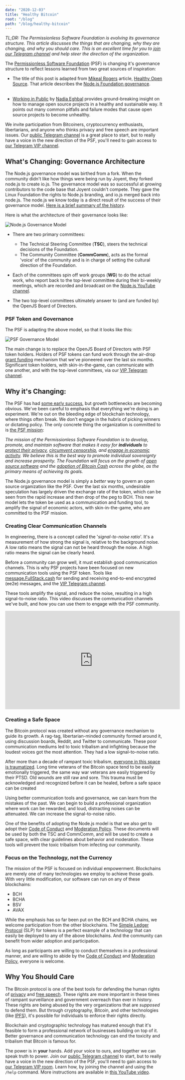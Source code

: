 ```yaml
---
date: "2020-12-03"
title: "Healthy Bitcoin"
root: "/blog"
path: "/blog/healthy-bitcoin"
---
```


*TL;DR: The Permissionless Software Foundation is evolving its governance structure. This article discusses the things that are changing, why they are changing, and why you should care. This is an excellent time for you to [join our Telegram channel](https://t.me/permissionless_software) and help steer the direction of the organization.*

The [Permissionless Software Foundation](https://psfoundation.cash) (PSF) is changing it's governance structure to reflect lessons learned from two great sources of inspiration:

- The title of this post is adapted from [Mikeal Rogers](https://github.com/mikeal) article, [Healthy Open Source](https://medium.com/the-node-js-collection/healthy-open-source-967fa8be7951). That article describes the [Node.js Foundation governance](https://nodejs.org/en/about/governance/).<br /><br />

- [Working in Public](https://amzn.to/3mCVgPV) by [Nadia Eghbal](https://nadiaeghbal.com/) provides ground-breaking insight on how to manage open source projects in a healthy and sustainable way. It points out many common pitfalls and failure modes that cause open source projects to become unhealthy.

We invite participation from Bitcoiners, cryptocurrency enthusiasts, libertarians, and anyone who thinks privacy and free speech are important issues. Our [public Telegram channel](https://t.me/permissionless_software) is a great place to start, but to really have a voice in the new direction of the PSF, you'll need to gain access to [our Telegram VIP channel](https://t.me/psf_vip).

## What's Changing: Governance Architecture
The Node.js governance model was birthed from a fork. When the community didn't like how things were being run by Joyent, they forked node.js to create io.js. The governance model was so successful at growing contributors to the code base that Joyent couldn't compete. They gave the Linux Foundation the rights to Node.js branding, and io.js merged back into node.js. The node.js we know today is a direct result of the success of their governance model. [Here is a brief summary of the history](https://opensource.christmas/2019/13).

Here is what the architecture of their governance looks like:

![Node.js Governance Model](./node-js-org.png)

- There are two primary committees:
  - The Technical Steering Committee (**TSC**), steers the technical decisions of the Foundation.
  - The Community Committee (**CommComm**), acts as the formal 'voice' of the community and is in charge of setting the cultural direction of the Foundation.

- Each of the committees spin off work groups (**WG**) to do the actual work, who report back to the top-level committee during their bi-weekly meetings, which are recorded and broadcast on the [Node.js YouTube channel](https://www.youtube.com/c/nodejs-foundation/videos).
- The two top-level committees ultimately answer to (and are funded by) the OpenJS Board of Directors.

### PSF Token and Governance
The PSF is adapting the above model, so that it looks like this:

![PSF Governance Model](./psf-org.png)

The main change is to replace the OpenJS Board of Directors with PSF token holders. Holders of PSF tokens can fund work through the air-drop [grant funding](/grants) mechanism that we've pioneered over the last six months. Significant token holders, with skin-in-the-game, can communicate with one another, and with the top-level committees, via our [VIP Telegram channel](https://t.me/psf_vip).

## Why it's Changing:
The PSF has had [some early success](/blog/q3-progress-report), but growth bottlenecks are becoming obvious. We've been careful to emphasis that everything we're doing is an experiment. We're out on the bleeding edge of blockchain technology, where things often break. We don't engage in the hubris of picking winners or dictating policy. The only concrete thing the organization is committed to is [the PSF mission](https://psfoundation.cash/biz-plan/business-plan#mission):

<i>The mission of the Permissionless Software Foundation is to develop, promote, and maintain software that makes it easy for **individuals** to <u>protect their privacy</u>, <u>circumvent censorship</u>, and <u>engage in economic activity</u>. We believe this is the best way to promote individual sovereignty and increase prosperity. The Foundation will focus on the growth of <u>open source software</u> and the <u>adoption of Bitcoin Cash</u> across the globe, as the primary means of achieving its goals.</i>

The Node.js governance model is simply a *better* way to govern an open source organization like the PSF. Over the last six months, undesirable speculation has largely driven the exchange rate of the token, which can be seen from the rapid increase and then drop of the peg to BCH. This new model lets the token be used as a communication and funding tool, to amplify the signal of economic actors, with skin-in-the-game, who are committed to the PSF mission.

### Creating Clear Communication Channels
In engineering, there is a concept called the '*signal-to-noise ratio*'. It's a measurement of how strong the signal is, relative to the background noise. A low ratio means the signal can not be heard through the noise. A high ratio means the signal can be clearly heard.

Before a community can grow well, it must establish good communication channels. This is why PSF projects have been focused on new communication tools using the PSF token. Tools like [message.FullStack.cash](https://message.fullstack.cash) for sending and receiving end-to-end encrypted (ee2e) messages, and the [VIP Telegram channel](https://t.me/psf_vip).

These tools amplify the signal, and reduce the noise, resulting in a high signal-to-noise ratio. This video discusses the communication channels we've built, and how you can use them to engage with the PSF community.

<center><iframe width="560" height="315" src="https://www.youtube.com/embed/KOlM4dU6Gj0" frameborder="0" allow="accelerometer; autoplay; clipboard-write; encrypted-media; gyroscope; picture-in-picture" allowfullscreen></iframe></center>

### Creating a Safe Space
The Bitcoin protocol was created without any governance mechanism to guide its growth. A rag-tag, libertarian-minded community formed around it, using discussion boards, Reddit, and Twitter to communicate. These poor communication mediums led to toxic tribalism and infighting because the loudest voices got the most attention. They had a low signal-to-noise ratio.

After more than a decade of rampant toxic tribalism, [everyone in this space is traumatized](https://nrdgrl007.medium.com/amaury-s%C3%A9chet-on-evolution-governance-religion-bitcoin-cash-beyond-44a7cca98062). Long time veterans of the Bitcoin space tend to be easily emotionally triggered, the same way war veterans are easily triggered by their PTSD. Old wounds are still raw and sore. This trauma must be acknowledged and recognized before it can be healed, before a safe space can be created

Using better communication tools and governance, we can learn from the mistakes of the past. We can begin to build a professional organization where work can be rewarded, and loud, distracting noises can be attenuated. We can increase the signal-to-noise ratio.

One of the benefits of adopting the Node.js model is that we also get to adopt their [Code of Conduct](https://github.com/Permissionless-Software-Foundation/community-committee/blob/master/code-of-conduct.md) and [Moderation Policy](https://github.com/Permissionless-Software-Foundation/community-committee/blob/master/moderation-policy.md). These documents will be used by both the TSC and CommComm, and will be used to create a safe space, with clear guidelines about behavior and moderation. These tools will prevent the toxic tribalism from infecting our community.

### Focus on the Technology, not the Currency
The mission of the PSF is focused on individual empowerment. Blockchains are merely one of many technologies we employ to achieve those goals. With very little modification, our software can run on any of these blockchains:

- BCH
- BCHA
- BSV
- AVAX

While the emphasis has so far been put on the BCH and BCHA chains, we welcome participation from the other blockchains. The [Simple Ledger Protocol](https://github.com/simpleledger/slp-specifications/blob/master/slp-token-type-1.md) (SLP) for tokens is a perfect example of a technology that can easily be deployed to any of the above blockchains. And the community can benefit from wider adoption and participation.

As long as participants are willing to conduct themselves in a professional manner, and are willing to abide by the [Code of Conduct](https://github.com/Permissionless-Software-Foundation/community-committee/blob/master/code-of-conduct.md) and [Moderation Policy](https://github.com/Permissionless-Software-Foundation/community-committee/blob/master/moderation-policy.md), everyone is welcome.

## Why You Should Care
The Bitcoin protocol is one of the best tools for defending the human rights of [privacy](https://en.wikipedia.org/wiki/Right_to_privacy) and [free speech](https://en.wikipedia.org/wiki/Freedom_of_speech). These rights are more important in these times of rampant surveillance and government overreach than ever in history. These rights are being abused by the very organizations that are *supposed* to defend them. But through cryptography, Bitcoin, and other technologies (like [IPFS](https://ipfs.io)), it's possible for individuals to enforce their rights directly.

Blockchain and cryptographic technology has matured enough that it's feasible to form a professional network of businesses building on top of it. Better governance and communication technology can end the toxicity and tribalism that Bitcoin is famous for.

The power is in **your** hands. Add your voice to ours, and together we can speak truth to power. Join our [public Telegram channel](https://t.me/permissionless_software) to start, but to really have a voice in the new direction of the PSF, you'll need to gain access to [our Telegram VIP room](https://t.me/psf_vip). Learn how, by joining the channel and using the `/help` command. More instructions are available in [this YouTube video](https://youtu.be/KOlM4dU6Gj0).
